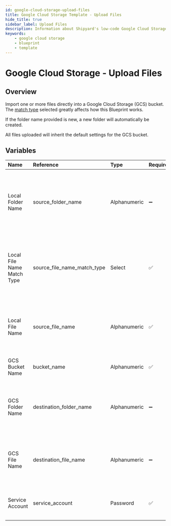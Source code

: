 ```yaml
---
id: google-cloud-storage-upload-files
title: Google Cloud Storage Template - Upload Files
hide_title: true
sidebar_label: Upload Files
description: Information about Shipyard's low-code Google Cloud Storage Upload Files blueprint. Easily import one or more files directly into a Google Cloud Storage (GCS) bucket, no matter how big they are.
keywords:
    - google cloud storage
    - blueprint
    - template
---
```


# Google Cloud Storage - Upload Files

## Overview

Import one or more files directly into a Google Cloud Storage (GCS) bucket. The [match type](../../reference/blueprint-library/match-type.md) selected greatly affects how this Blueprint works.

If the folder name provided is new, a new folder will automatically be created.

All files uploaded will inherit the default settings for the GCS bucket.



## Variables

| Name | Reference | Type | Required | Default | Options | Description |
|:---|:---|:---|:---|:---|:---|:---|
| Local Folder Name | source_folder_name | Alphanumeric | :heavy_minus_sign: | - | - | Name of the local folder on Shipyard to upload the target file from. If left blank, will look in the home directory. |
| Local File Name Match Type | source_file_name_match_type | Select | :white_check_mark: | exact_match | `Exact Match`, `Regex Match` | Determines if the text in &#34;Local File Name&#34; will look for one file with exact match, or multiple files using regex. |
| Local File Name | source_file_name | Alphanumeric | :white_check_mark: | - | - | Name of the target file on Shipyard. Can be regex if &#34;Match Type&#34; is set accordingly. |
| GCS Bucket Name | bucket_name | Alphanumeric | :white_check_mark: | - | - | Name of the GCS bucket to upload the file(s) to. |
| GCS Folder Name | destination_folder_name | Alphanumeric | :heavy_minus_sign: | - | - | Folder in the GCS bucket to upload the file(s) to. If left blank, will upload to the root directory. |
| GCS File Name | destination_file_name | Alphanumeric | :heavy_minus_sign: | - | - | What to name the file(s) being downloaded. If left blank, defaults to the original file name(s). |
| Service Account | service_account | Password | :white_check_mark: | - | - | JSON from a Google Cloud Service account key. |


